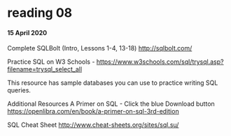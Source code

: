# reading 08
#### 15 April 2020

Complete SQLBolt (Intro, Lessons 1-4, 13-18)
http://sqlbolt.com/

Practice SQL on W3 Schools -
https://www.w3schools.com/sql/trysql.asp?filename=trysql_select_all

 This resource has sample databases you can use to practice writing SQL queries.


Additional Resources
A Primer on SQL - Click the blue Download button
https://openlibra.com/en/book/a-primer-on-sql-3rd-edition

SQL Cheat Sheet
http://www.cheat-sheets.org/sites/sql.su/